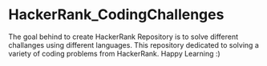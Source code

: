 # HackerRank_CodingChallenges
The goal behind to create HackerRank Repository is to solve different challanges using different languages. This repository dedicated to solving a variety of coding problems from HackerRank. Happy Learning :)
